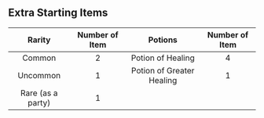 ## Extra Starting Items
|    **Rarity**     | **Number of Item** |          Potions          | Number of Item |
| :---------------: | :----------------: | :-----------------------: | :------------: |
|      Common       |         2          |     Potion of Healing     |       4        |
|     Uncommon      |         1          | Potion of Greater Healing |       1        |
| Rare (as a party) |         1          |                           |                |
